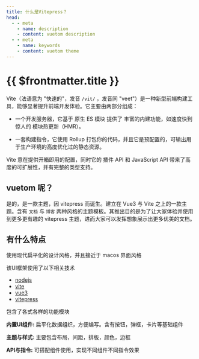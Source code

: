 ```yaml
---
title: 什么是Vitepress？ 
head:
  - - meta
    - name: description 
    - content: vuetom description
  - - meta
    - name: keywords 
    - content: vuetom theme
---
```


# {{ $frontmatter.title }}

Vite（法语意为 "快速的"，发音 `/vit/` ，发音同 "veet"）是一种新型前端构建工具，能够显著提升前端开发体验。它主要由两部分组成：

  - 一个开发服务器，它基于 原生 ES 模块 提供了 丰富的内建功能，如速度快到惊人的 模块热更新（HMR）。

  - 一套构建指令，它使用 Rollup 打包你的代码，并且它是预配置的，可输出用于生产环境的高度优化过的静态资源。

Vite 意在提供开箱即用的配置，同时它的 插件 API 和 JavaScript API 带来了高度的可扩展性，并有完整的类型支持。

## vuetom 呢？

是的，是一款主题，因 vitepress 而诞生。建立在 Vue3 与 Vite 之上的一款主题。含有 `文档` 与 `博客` 两种风格的主题模板。其推出目的是为了让大家体验并使用到更多更有趣的 vitepress 主题，进而大家可以发挥想象展示出更多优美的文档。

## 有什么特点

使用现代扁平化的设计风格，并且接近于 macos 界面风格

该UI框架使用了以下相关技术

- [nodejs](http://nodejs.cn/)
- [vite](https://vitejs.cn/)
- [vue3](https://v3.vuejs.org/)
- [vitepress](https://fttp.jjf-tech.cn/vitepress/)

包含了各式各样的功能模块

**内置UI组件:** 扁平化数据组织，方便编写。含有按钮，弹框，卡片等基础组件

**主题与样式:** 主要包含布局，间距，排版，颜色，边框

**API与指令:** 可搭配组件使用，实现不同组件不同指令效果
